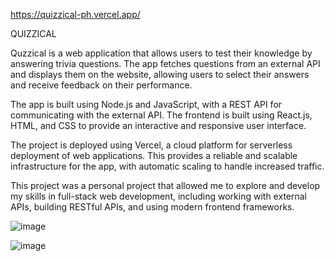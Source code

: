 https://quizzical-ph.vercel.app/

QUIZZICAL

Quzzical is a web application that allows users to test their knowledge by answering trivia questions. The app fetches questions from an external API and displays them on the website, allowing users to select their answers and receive feedback on their performance.

The app is built using Node.js and JavaScript, with a REST API for communicating with the external API. The frontend is built using React.js, HTML, and CSS to provide an interactive and responsive user interface.

The project is deployed using Vercel, a cloud platform for serverless deployment of web applications. This provides a reliable and scalable infrastructure for the app, with automatic scaling to handle increased traffic.

This project was a personal project that allowed me to explore and develop my skills in full-stack web development, including working with external APIs, building RESTful APIs, and using modern frontend frameworks.

![image](https://user-images.githubusercontent.com/70732959/218849404-b5aaaed7-9969-4420-a557-852784c56f8d.png)

![image](https://user-images.githubusercontent.com/70732959/218848692-8ceac364-6f50-4453-8d45-165fd07df92e.png)
